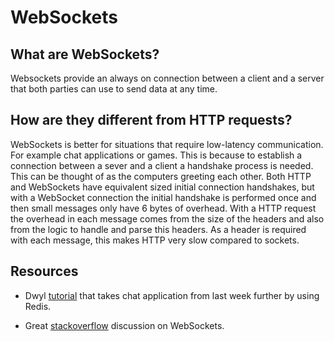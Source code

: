 # WebSockets

## What are WebSockets?

Websockets provide an always on connection between a client and a server that both parties can use to send data at any time.

## How are they different from HTTP requests?

WebSockets is better for situations that require low-latency communication. For example chat applications or games. This is because to establish a connection between a sever and a client a handshake process is needed. This can be thought of as the computers greeting each other. Both HTTP and WebSockets have equivalent sized initial connection handshakes, but with a WebSocket connection the initial handshake is performed once and then small messages only have 6 bytes of overhead. With a HTTP request the overhead in each message comes from the size of the headers and also from the logic to handle and parse this headers. As a header is required with each message, this makes HTTP very slow compared to sockets.

## Resources

* Dwyl [tutorial](https://github.com/dwyl/hapi-socketio-redis-chat-example) that takes chat application from last week further by using Redis.

* Great [stackoverflow](http://stackoverflow.com/questions/14703627/websockets-protocol-vs-http) discussion on WebSockets.
